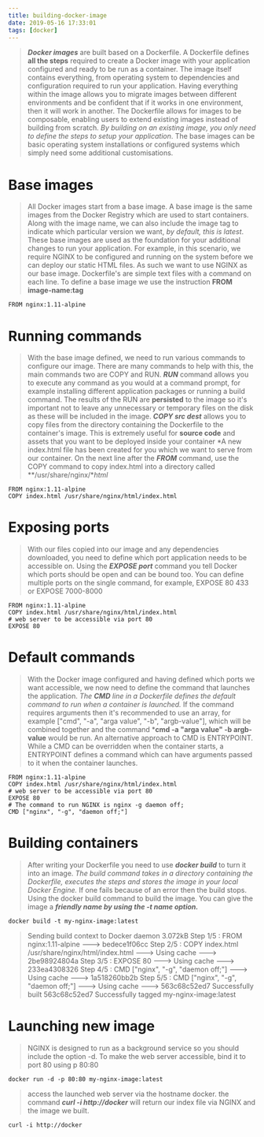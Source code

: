 ```yaml
---
title: building-docker-image
date: 2019-05-16 17:33:01
tags: [docker]
---
```


>***Docker images*** are built based on a Dockerfile. A Dockerfile defines **all the steps** required to create a Docker image with your application configured and ready to be run as a container. The image itself contains everything, from operating system to dependencies and configuration required to run your application.
Having everything within the image allows you to migrate images between different environments and be confident that if it works in one environment, then it will work in another.
The Dockerfile allows for images to be composable, enabling users to extend existing images instead of building from scratch. *By building on an existing image, you only need to define the steps to setup your application*. The base images can be basic operating system installations or configured systems which simply need some additional customisations.
# Base images
> All Docker images start from a base image. A base image is the same images from the Docker Registry which are used to start containers. Along with the image name, we can also include the image tag to indicate which particular version we want, *by default, this is latest*.
These base images are used as the foundation for your additional changes to run your application. For example, in this scenario, we require NGINX to be configured and running on the system before we can deploy our static HTML files. As such we want to use NGINX as our base image.
Dockerfile's are simple text files with a command on each line. To define a base image we use the instruction **FROM image-name:tag**
```
FROM nginx:1.11-alpine
```
# Running commands
>With the base image defined, we need to run various commands to configure our image. There are many commands to help with this, the main commands two are COPY and RUN.
***RUN*** command allows you to execute any command as you would at a command prompt, for example installing different application packages or running a build command. The results of the RUN are **persisted** to the image so it's important not to leave any unnecessary or temporary files on the disk as these will be included in the image.
***COPY src dest*** allows you to copy files from the directory containing the Dockerfile to the container's image. This is extremely useful for **source code** and assets that you want to be deployed inside your container
*A new index.html file has been created for you which we want to serve from our container. On the next line after the ***FROM*** command, use the COPY command to copy index.html into a directory called **/usr/share/nginx/**html*
```
FROM nginx:1.11-alpine
COPY index.html /usr/share/nginx/html/index.html
```
# Exposing ports
>With our files copied into our image and any dependencies downloaded, you need to define which port application needs to be accessible on.
Using the ***EXPOSE port*** command you tell Docker which ports should be open and can be bound too. You can define multiple ports on the single command, for example, EXPOSE 80 433 or EXPOSE 7000-8000
```
FROM nginx:1.11-alpine
COPY index.html /usr/share/nginx/html/index.html
# web server to be accessible via port 80
EXPOSE 80
```
# Default commands
>With the Docker image configured and having defined which ports we want accessible, we now need to define the command that launches the application.
*The ***CMD*** line in a Dockerfile defines the default command to run when a container is launched.* If the command requires arguments then it's recommended to use an array, for example ["cmd", "-a", "arga value", "-b", "argb-value"], which will be combined together and the command 
***cmd -a "arga value" -b argb-value** would be run.
>An alternative approach to CMD is ENTRYPOINT. While a CMD can be overridden when the container starts, a ENTRYPOINT defines a command which can have arguments passed to it when the container launches.
```
FROM nginx:1.11-alpine
COPY index.html /usr/share/nginx/html/index.html
# web server to be accessible via port 80
EXPOSE 80
# The command to run NGINX is nginx -g daemon off;
CMD ["nginx", "-g", "daemon off;"]
```
# Building containers
>After writing your Dockerfile you need to use ***docker build*** to turn it into an image. *The build command takes in a directory containing the Dockerfile, executes the steps and stores the image in your local Docker Engine.* If one fails because of an error then the build stops.
>Using the docker build command to build the image. You can give the image a ***friendly name by using the -t name option.***
```
docker build -t my-nginx-image:latest
```
>Sending build context to Docker daemon  3.072kB
Step 1/5 : FROM nginx:1.11-alpine
 ---> bedece1f06cc
Step 2/5 : COPY index.html /usr/share/nginx/html/index.html
 ---> Using cache
 ---> 2be98924804a
Step 3/5 : EXPOSE 80
 ---> Using cache
 ---> 233ea4308326
Step 4/5 : CMD ["nginx", "-g", "daemon off;"]
 ---> Using cache
 ---> 1a518260bb2b
Step 5/5 : CMD ["nginx", "-g", "daemon off;"]
 ---> Using cache
 ---> 563c68c52ed7
Successfully built 563c68c52ed7
Successfully tagged my-nginx-image:latest

# Launching new image
>NGINX is designed to run as a background service so you should include the option -d. To make the web server accessible, bind it to port 80 using p 80:80
```
docker run -d -p 80:80 my-nginx-image:latest
```
>access the launched web server via the hostname docker. the command ***curl -i http://docker*** will return our index file via NGINX and the image we built.
```
curl -i http://docker
```